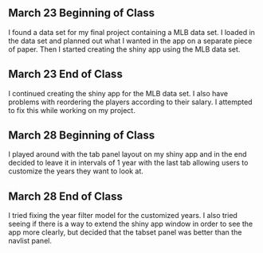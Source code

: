 
## March 23 Beginning of Class

I found a data set for my final project containing a MLB data set. I loaded in the data set and planned out what I wanted in the app on a separate piece of paper. Then I started creating the shiny app using the MLB data set.


## March 23 End of Class

I continued creating the shiny app for the MLB data set. I also have problems with reordering the players according to their salary. I attempted to fix this while working on my project.


## March 28 Beginning of Class

I played around with the tab panel layout on my shiny app and in the end decided to leave it in intervals of 1 year with the last tab allowing users to customize the years they want to look at.


## March 28 End of Class

I tried fixing the year filter model for the customized years. I also tried seeing if there is a way to extend the shiny app window in order to see the app more clearly, but decided that the tabset panel was better than the navlist panel.